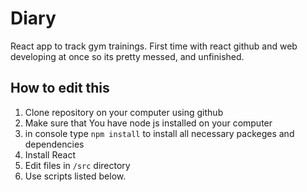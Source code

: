 # Diary
React app to track gym trainings. First time with react github and web developing at once so its pretty messed, and unfinished.



## How to edit this

1. Clone repository on your computer using github
2. Make sure that You have node js installed on your computer
3. in console  type `npm install` to install all necessary packeges and dependencies
4. Install React
5. Edit files in `/src` directory
6. Use scripts listed below. 
